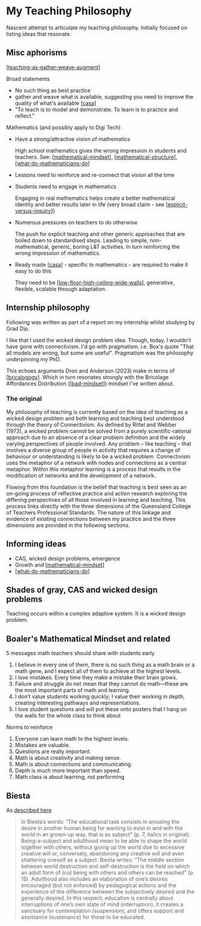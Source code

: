# My Teaching Philosophy



Nascent attempt to articulate my teaching philosophy. Initially focused on listing ideas that resonate.

## Misc aphorisms

[[teaching-as-gather-weave-augment]]

Broad statements

- No such thing as best practice
- gather and weave what is available, suggesting you need to improve the quality of what's available [[casa]]
- "To teach is to model and demonstrate. To learn is to practice and reflect."

Mathematics (and possibly apply to Digi Tech)

- Have a strong/attractive vision of mathematics

    High school mathematics gives the wrong impression in students and teachers. See: [[mathematical-mindset]], [[mathematical-structure]], [[what-do-mathematicians-do]]
- Lessons need to reinforce and re-connect that vision all the time 
- Students need to engage in mathematics

    Engaging in real mathematics helps create a better mathematical identity and better results later in life (very broad claim - see [[explicit-versus-inquiry]])
- Numerous pressures on teachers to do otherwise

    The push for explicit teaching and other generic approaches that are boiled down to standardised steps. Leading to simple, non-mathematical, generic, boring L&T activities. In turn reinforcing the wrong impression of mathematics.
- Ready made [[casa]] - specific to mathematics - are required to make it easy to do this

    They need to be [[low-floor-high-ceiling-wide-walls]], generative, flexible, scalable through adaptation. 

## Internship philosophy

Following was written as part of a report on my internship whilst studying by Grad Dip.

I like that I used the wicked design problem idea. Though, today, I wouldn't have gone with connectivism. I'd go with pragmatism. i.e. Box's quote "That all models are wrong, but some are useful". Pragmatism was the philosophy underpinning my PhD. 

This echoes arguments Dron and Anderson (2023) make in terms of [[bricalogogy]]. Which in turn resonates strongly with the Bricolage Affordances Distribution ([[bad-mindset]]) mindset I've written about. 

### The original

My philosophy of teaching is currently based on the idea of teaching as a wicked design problem and both learning and teaching best understood through the theory of Connectivism. As defined by Rittel and Webber (1973), a wicked problem cannot be solved from a purely scientific-rational approach due to an absence of a clear problem definition and the widely varying perspectives of people involved. Any problem – like teaching – that involves a diverse group of people in activity that requires a change of behaviour or understanding is likely to be a wicked problem. Connectivism uses the metaphor of a network with nodes and connections as a central metaphor. Within this metaphor learning is a process that results in the modification of networks and the development of a network.

Flowing from this foundation is the belief that teaching is best seen as an on-going process of reflective practice and action research exploring the differing perspectives of all those involved in learning and teaching. This process links directly with the three dimensions of the Queensland College of Teachers Professional Standards. The nature of this linkage and evidence of existing connections between my practice and the three dimensions are provided in the following sections. 



## Informing ideas

- CAS, wicked design problems, emergence
- Growth and [[mathematical-mindset]]
- [[what-do-mathematicians-do]]

## Shades of gray, CAS and wicked design problems

Teaching occurs within a complex adaptive system. It is a wicked design problem.


## Boaler's Mathematical Mindset and related

5 messages math teachers should share with students early

1. I believe in every one of them, there is no such thing as a math brain or a math gene, and I expect all of them to achieve at the highest levels.
2. I love mistakes. Every time they make a mistake their brain grows.
3. Failure and struggle do not mean that they cannot do math—these are the most important parts of math and learning.
4. I don’t value students working quickly; I value their working in depth, creating interesting pathways and representations.
5. I love student questions and will put these onto posters that I hang on the walls for the whole class to think about

Norms to reinforce

1. Everyone can learn math to the highest levels.
2. Mistakes are valuable.
3. Questions are really important.
4. Math is about creativity and making sense.
5. Math is about connections and communicating.
6. Depth is much more important than speed.
7. Math class is about learning, not performing

## Biesta

As [described here](https://www.philosophy-of-education.org/blog/book-reviews-archived/book-review-the-rediscovery-of-teaching/)

> In Biesta’s words: “The educational task consists in arousing the desire in another human being for wanting to exist in and with the world in an grown-up way, that is as subject” (p. 7, italics in original). Being-a-subject and adulthood mean to be able to shape the world together with others, without giving up the world due to excessive creative will or, conversely, abandoning any creative will and even shattering oneself as a subject. Biesta writes: “The middle section between world destruction and self-destruction is the field on which an adult form of (co) being with others and others can be reached” (p. 15). Adulthood also includes an elaboration of one’s desires encouraged (but not enforced) by pedagogical actions and the experience of the difference between the subjectively desired and the generally desired. In this respect, education is centrally about interruptions of one’s own state of mind (interruption), it creates a sanctuary for contemplation (suspension), and offers support and assistance (sustenance) for those to be educated.

[//begin]: # "Autogenerated link references for markdown compatibility"
[teaching-as-gather-weave-augment]: teaching-as-gather-weave-augment "Teaching as gathering, weaving, and augmenting"
[casa]: ../CASA/casa "Contextually Appropriate Scaffolding Assemblages (CASA)"
[mathematical-mindset]: Mathematics/mathematical-mindset "Mathematical Mindset"
[mathematical-structure]: Mathematics/mathematical-structure "Mathematical structure"
[what-do-mathematicians-do]: Mathematics/what-do-mathematicians-do "What do mathematicians do?"
[explicit-versus-inquiry]: Mathematics/explicit-versus-inquiry "Explicit versus inquiry"
[low-floor-high-ceiling-wide-walls]: low-floor-high-ceiling-wide-walls "Low Floor, High Ceiling, Wide Walls"
[bricalogogy]: ../Bricolage/bricalogogy "Bricolagogy"
[bad-mindset]: ../CASA/bad-mindset "The BAD (Bricolage, Affordances, Distribution) mindset"
[//end]: # "Autogenerated link references"